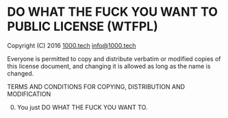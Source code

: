 # DO WHAT THE FUCK YOU WANT TO PUBLIC LICENSE (WTFPL)

 Copyright (C) 2016 <a href="http://1000.tech">1000.tech</a> <info@1000.tech>

 Everyone is permitted to copy and distribute verbatim or modified
 copies of this license document, and changing it is allowed as long
 as the name is changed.

   TERMS AND CONDITIONS FOR COPYING, DISTRIBUTION AND MODIFICATION

  0. You just DO WHAT THE FUCK YOU WANT TO.

